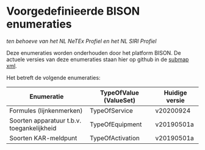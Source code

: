 # Voorgedefinieerde BISON enumeraties

*ten behoeve van het NL NeTEx Profiel en het NL SIRI Profiel*

Deze enumeraties worden onderhouden door het platform BISON.
De actuele versies van deze enumeraties staan hier op github in de [submap xml](http://github.com/BISONNL/predefined/tree/master/xml).

Het betreft de volgende enumeraties:

Enumeratie                                 | TypeOfValue (ValueSet) | Huidige versie
------------------------------------------ | ---------------------- | ---------------
Formules (lijnkenmerken)                   | TypeOfService          | v20200924
Soorten apparatuur t.b.v. toegankelijkheid | TypeOfEquipment        | v20190501a
Soorten KAR-meldpunt                       | TypeOfActivation       | v20190501a